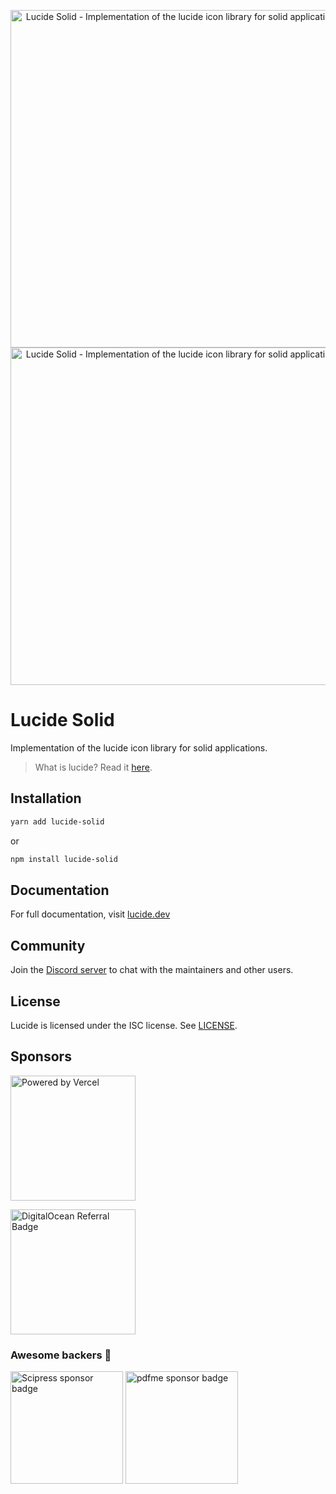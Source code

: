 <p align="center">
  <a href="https://github.com/lucide-icons/lucide#gh-light-mode-only">
    <img src="https://lucide.dev/package-logos/lucide-solid.svg#gh-light-mode-only" alt="Lucide Solid - Implementation of the lucide icon library for solid applications." width="540">
  </a>
  <a href="https://github.com/lucide-icons/lucide#gh-dark-mode-only">
    <img src="https://lucide.dev/package-logos/package-logos/dark/lucide-solid.svg#gh-dark-mode-only" alt="Lucide Solid - Implementation of the lucide icon library for solid applications." width="540">
  </a>
</p>


# Lucide Solid

Implementation of the lucide icon library for solid applications.

> What is lucide? Read it [here](https://github.com/lucide-icons/lucide#what-is-lucide).

## Installation

```sh
yarn add lucide-solid
```

or

```sh
npm install lucide-solid
```

## Documentation

For full documentation, visit [lucide.dev](https://lucide.dev/guide/packages/lucide-solid)

## Community

Join the [Discord server](https://discord.gg/EH6nSts) to chat with the maintainers and other users.

## License

Lucide is licensed under the ISC license. See [LICENSE](https://lucide.dev/license).

## Sponsors

<a href="https://vercel.com?utm_source=lucide&utm_campaign=oss">
  <img src="https://lucide.dev/vercel.svg" alt="Powered by Vercel" width="200" />
</a>

<a href="https://www.digitalocean.com/?refcode=b0877a2caebd&utm_campaign=Referral_Invite&utm_medium=Referral_Program&utm_source=badge"><img src="https://lucide.dev/digitalocean.svg" width="200" alt="DigitalOcean Referral Badge" /></a>

### Awesome backers 🍺

<a href="https://www.scipress.io?utm_source=lucide"><img src="https://lucide.dev/sponsors/scipress.svg" width="180" alt="Scipress sponsor badge" /></a>
<a href="https://github.com/pdfme/pdfme"><img src="https://lucide.dev/sponsors/sponsors/pdfme.svg" width="180" alt="pdfme sponsor badge" /></a>
